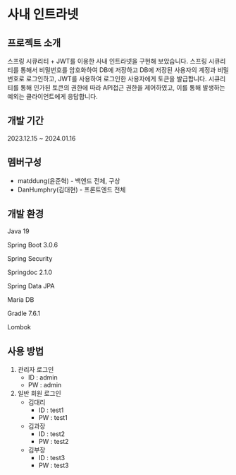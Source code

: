 사내 인트라넷
=============

프로젝트 소개
-------------
스프링 시큐리티 + JWT를 이용한 사내 인트라넷을 구현해 보았습니다. 스프링 시큐리티를 통해서 비밀번호를 암호화하여 DB에 저장하고 DB에 저장된 사용자의 계정과 비밀번호로 로그인하고, JWT를 사용하여 로그인한 사용자에게 토큰을 발급합니다. 시큐리티를 통해 인가된 토큰의 권한에 따라 API접근 권한을 제어하였고, 이를 통해 발생하는 예외는 클라이언트에게 응답합니다.

개발 기간
---------
2023.12.15 ~ 2024.01.16

멤버구성
--------
* matddung(윤준혁) - 백엔드 전체, 구상
* DanHumphry(김대현) - 프론트엔드 전체

개발 환경
---------
Java 19

Spring Boot 3.0.6

Spring Security

Springdoc 2.1.0

Spring Data JPA

Maria DB

Gradle 7.6.1

Lombok

사용 방법
---------
1. 관리자 로그인
   * ID : admin
   * PW : admin
2. 일반 회원 로그인
   * 김대리
     * ID : test1
     * PW : test1
   * 김과장
     * ID : test2
     * PW : test2
   * 김부장
     * ID : test3
     * PW : test3
